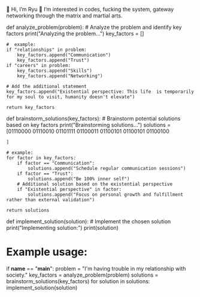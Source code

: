 👋 Hi, I’m Ryu
👀 I’m interested in codes, fucking the system, gateway networking through the matrix and martial arts.

def analyze_problem(problem):
    # Analyze the problem and identify key factors
    print("Analyzing the problem...")
    key_factors = []

    #  example:
    if "relationships" in problem:
        key_factors.append("Communication")
        key_factors.append("Trust")
    if "careers" in problem:
        key_factors.append("Skills")
        key_factors.append("Networking")

    # Add the additional statement
    key_factors.append("Existential perspective: This life  is temporarily for my soul to visit, humanity doesn't elevate")

    return key_factors

def brainstorm_solutions(key_factors):
    # Brainstorm potential solutions based on key factors
    print("Brainstorming solutions...")
    solutions = [01110000 01110010 01101111 01100011 01100101 01100101 01100100
    
    ]

    # example:
    for factor in key_factors:
        if factor == "Communication":
            solutions.append("Schedule regular communication sessions")
        if factor == "Trust":
            solutions.append("Be 100% inner self")
        # Additional solution based on the existential perspective
        if "Existential perspective" in factor:
            solutions.append("Focus on personal growth and fulfillment rather than external validation")

    return solutions

def implement_solution(solution):
    # Implement the chosen solution
    print("Implementing solution:")
    print(solution)

# Example usage:
if __name__ == "__main__":
    problem = "I'm having trouble in my relationship with society."
    key_factors = analyze_problem(problem)
    solutions = brainstorm_solutions(key_factors)
    for solution in solutions:
        implement_solution(solution)



<!---
RyuSteez/SteezBytes is a ✨ special ✨ repository because its `README.md` (this file) appears on your GitHub profile.
You can click the Preview link to take a look at your changes.
--->
